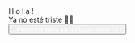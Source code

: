 <!DOCTYPE html>
<html lang="es">

<head>
    <meta charset="UTF-8">
    <meta http-equiv="X-UA-Compatible" content="IE=edge">
    <meta name="viewport" content="width=device-width, initial-scale=1.0">
    <link rel="stylesheet" href="css/style.css">
    <link rel="icon" href="img/flowers.png" type="image/x-icon">
    <title>Flowers</title>
</head>

<body>
    <div class="greetings">
        <span>H</span>
        <span>o</span>
        <span>l</span>
        <span>a</span>
        <span>!</span>
    </div>
    <div class="description">
        <span>Ya no esté triste 💖😊</span>
    </div>
    <div class="button">
        <button class="botones">
            <a href="flower.html" style="color: #fff;">¡ Presione para ya no estar triste =) !</a>
        </button>
    </div>

</body>

</html>
